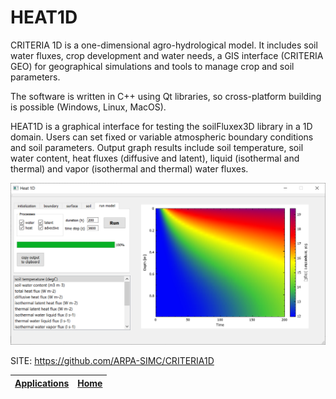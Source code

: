 # HEAT1D

 CRITERIA 1D is a one-dimensional agro-hydrological model. It includes soil  water fluxes, crop development and water needs, a GIS interface (CRITERIA  GEO) for geographical simulations and tools to manage crop and soil  parameters. 
 
 The software is written in C++ using Qt libraries, so cross-platform  building is possible (Windows, Linux, MacOS).
 
 HEAT1D is a graphical interface for testing the soilFluxex3D library in a  1D domain. Users can set fixed or variable atmospheric boundary conditions  and soil parameters. Output graph results include soil temperature, soil  water content, heat fluxes (diffusive and latent), liquid (isothermal and  thermal) and vapor (isothermal and thermal) water fluxes.
 
 ![image](https://github.com/ARPA-SIMC/CRITERIA1D/raw/master/DOC/img/heat1D.png)

 SITE: https://github.com/ARPA-SIMC/CRITERIA1D

 | [Applications](https://portable-linux-apps.github.io/apps.html) | [Home](https://portable-linux-apps.github.io)
 | --- | --- |
